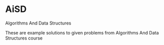 # AiSD
Algorithms And Data Structures

These are example solutions to given problems from Algorithms And Data Structures course
